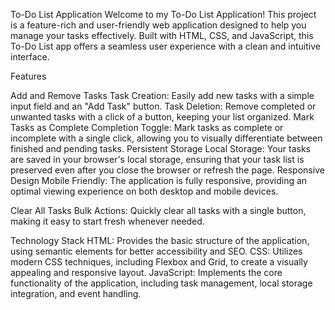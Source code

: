 To-Do List Application
Welcome to my To-Do List Application! 
This project is a feature-rich and user-friendly
web application designed to help you manage your tasks effectively.
Built with HTML, CSS, and JavaScript, this To-Do List app offers a seamless user experience with a clean and intuitive interface.

Features

Add and Remove Tasks
Task Creation: Easily add new tasks with a simple input field and an "Add Task" button.
Task Deletion: Remove completed or unwanted tasks with a click of a button, keeping your list organized.
Mark Tasks as Complete
Completion Toggle: Mark tasks as complete or incomplete with a single click, allowing you to visually differentiate between finished and pending tasks.
Persistent Storage
Local Storage: Your tasks are saved in your browser's local storage, ensuring that your task list is preserved even after you close the browser or refresh the page.
Responsive Design
Mobile Friendly: The application is fully responsive, providing an optimal viewing experience on both desktop and mobile devices.

Clear All Tasks
Bulk Actions: Quickly clear all tasks with a single button, making it easy to start fresh whenever needed.

Technology Stack
HTML: Provides the basic structure of the application, using semantic elements for better accessibility and SEO.
CSS: Utilizes modern CSS techniques, including Flexbox and Grid, to create a visually appealing and responsive layout.
JavaScript: Implements the core functionality of the application, including task management, local storage integration, and event handling.
